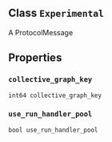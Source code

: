 

## Class  `Experimental` 
A ProtocolMessage

## Properties


###  `collective_graph_key` 
 `int64 collective_graph_key` 

###  `use_run_handler_pool` 
 `bool use_run_handler_pool` 


